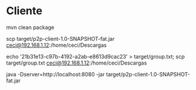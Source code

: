 # Cliente

mvn clean package

scp target/p2p-client-1.0-SNAPSHOT-fat.jar ceci@192.168.1.12:/home/ceci/Descargas

echo '21b31e13-c97b-4192-a2ab-e8613d9cac23' > target/group.txt; scp target/group.txt ceci@192.168.1.12:/home/ceci/Descargas

java -Dserver=http://localhost:8080 -jar target/p2p-client-1.0-SNAPSHOT-fat.jar